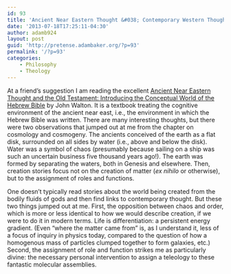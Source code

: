 ```yaml
---
id: 93
title: 'Ancient Near Eastern Thought &#038; Contemporary Western Thought'
date: '2013-07-18T17:25:11-04:30'
author: adamb924
layout: post
guid: 'http://pretense.adambaker.org/?p=93'
permalink: '/?p=93'
categories:
    - Philosophy
    - Theology
---
```


At a friend’s suggestion I am reading the excellent [Ancient Near Eastern Thought and the Old Testament: Introducing the Conceptual World of the Hebrew Bible](http://www.amazon.com/Ancient-Eastern-Thought-Testament-ebook/dp/B00B856DCK/ref=sr_1_1?ie=UTF8&qid=1374183918&sr=8-1&keywords=Ancient+Near+Eastern+Thought+and+the+Old+Testament%3A+Introducing+the+Conceptual+World+of+the+Hebrew+Bible) by John Walton. It is a textbook treating the cognitive environment of the ancient near east, i.e., the environment in which the Hebrew Bible was written. There are many interesting thoughts, but there were two observations that jumped out at me from the chapter on cosmology and cosmogeny. The ancients conceived of the earth as a flat disk, surrounded on all sides by water (i.e., above and below the disk). Water was a symbol of chaos (presumably because sailing on a ship was such an uncertain business five thousand years ago!). The earth was formed by separating the waters, both in Genesis and elsewhere. Then, creation stories focus not on the creation of matter (*ex nihilo* or otherwise), but to the assignment of roles and functions.

One doesn’t typically read stories about the world being created from the bodily fluids of gods and then find links to contemporary thought. But these two things jumped out at me. First, the opposition between chaos and order, which is more or less identical to how we would describe creation, if we were to do it in modern terms. Life is differentiation: a persistent energy gradient. (Even “where the matter came from” is, as I understand it, less of a focus of inquiry in physics today, compared to the question of how a homogenous mass of particles clumped together to form galaxies, etc.) Second, the assignment of role and function strikes me as particularly divine: the necessary personal intervention to assign a teleology to these fantastic molecular assemblies.